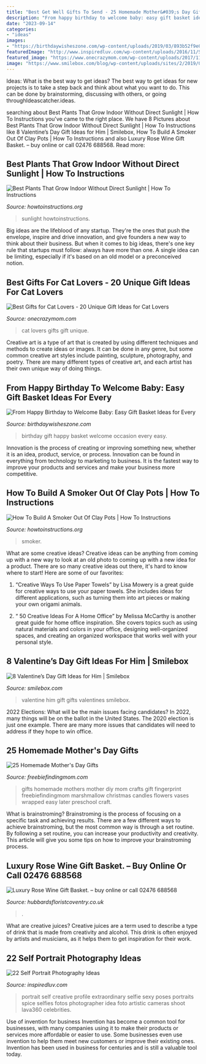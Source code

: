 ```yaml
---
title: "Best Get Well Gifts To Send - 25 Homemade Mother&#039;s Day Gifts"
description: "From happy birthday to welcome baby: easy gift basket ideas for every"
date: "2023-09-14"
categories:
- "ideas"
images:
- "https://birthdaywisheszone.com/wp-content/uploads/2019/03/893b52f9e00d39ca16326c189b04992a-1024x682.jpeg"
featuredImage: "http://www.inspiredluv.com/wp-content/uploads/2016/11/Self-Portrait-Photography-Ideas-6.jpg"
featured_image: "https://www.onecrazymom.com/wp-content/uploads/2017/11/the-best-gift-ideas-for-cat-lovers.jpg"
image: "https://www.smilebox.com/blog/wp-content/uploads/sites/2/2019/02/valentines-day-gifts-for-him-1024x683.jpg"
---
```



Ideas: What is the best way to get ideas?
The best way to get ideas for new projects is to take a step back and think about what you want to do. This can be done by brainstorming, discussing with others, or going throughIdeascatcher.ideas.

	

		
searching about Best Plants That Grow Indoor Without Direct Sunlight | How To Instructions you've came to the right place. We have 8 Pictures about Best Plants That Grow Indoor Without Direct Sunlight | How To Instructions like 8 Valentine’s Day Gift Ideas for Him | Smilebox, How To Build A Smoker Out Of Clay Pots | How To Instructions and also Luxury Rose Wine Gift Basket. – buy online or call 02476 688568. Read more:
		
    
## Best Plants That Grow Indoor Without Direct Sunlight | How To Instructions

<img loading=lazy src="http://www.howtoinstructions.org/wp-content/uploads/2016/11/Best-Plants-That-Grow-Indoor-Without-Direct-Sunlight.jpg" onerror="this.onerror=null;this.src='https://tse4.mm.bing.net/th?id=OIP.IbFWRNSdpEW3AJVpBSeN_QHaD2&amp;pid=15.1';" alt="Best Plants That Grow Indoor Without Direct Sunlight | How To Instructions">

_Source: howtoinstructions.org_

>sunlight howtoinstructions. 

	

Big ideas are the lifeblood of any startup. They're the ones that push the envelope, inspire and drive innovation, and give founders a new way to think about their business. But when it comes to big ideas, there's one key rule that startups must follow: always have more than one. A single idea can be limiting, especially if it's based on an old model or a preconceived notion.

    
## Best Gifts For Cat Lovers - 20 Unique Gift Ideas For Cat Lovers

<img loading=lazy src="https://www.onecrazymom.com/wp-content/uploads/2017/11/the-best-gift-ideas-for-cat-lovers.jpg" onerror="this.onerror=null;this.src='https://tse3.mm.bing.net/th?id=OIP.KjALoDfZ73gW3ImUDsEkUwHaLH&amp;pid=15.1';" alt="Best Gifts for Cat Lovers - 20 Unique Gift Ideas for Cat Lovers">

_Source: onecrazymom.com_

>cat lovers gifts gift unique. 

	

Creative art is a type of art that is created by using different techniques and methods to create ideas or images. It can be done in any genre, but some common creative art styles include painting, sculpture, photography, and poetry. There are many different types of creative art, and each artist has their own unique way of doing things.

    
## From Happy Birthday To Welcome Baby: Easy Gift Basket Ideas For Every

<img loading=lazy src="https://birthdaywisheszone.com/wp-content/uploads/2019/03/893b52f9e00d39ca16326c189b04992a-1024x682.jpeg" onerror="this.onerror=null;this.src='https://tse4.mm.bing.net/th?id=OIP.kIkcx8K4_2BLISSfKUqaDQHaE7&amp;pid=15.1';" alt="From Happy Birthday to Welcome Baby: Easy Gift Basket Ideas for Every">

_Source: birthdaywisheszone.com_

>birthday gift happy basket welcome occasion every easy. 

	

Innovation is the process of creating or improving something new, whether it is an idea, product, service, or process. Innovation can be found in everything from technology to marketing to business. It is the fastest way to improve your products and services and make your business more competitive.

    
## How To Build A Smoker Out Of Clay Pots | How To Instructions

<img loading=lazy src="https://www.howtoinstructions.org/wp-content/uploads/2015/06/How-To-Build-A-Smoker-Out-Of-Clay-Pots-1-600x312.jpg" onerror="this.onerror=null;this.src='https://tse1.mm.bing.net/th?id=OIP.e65sSXcCGKW6smhyYSGanAHaD2&amp;pid=15.1';" alt="How To Build A Smoker Out Of Clay Pots | How To Instructions">

_Source: howtoinstructions.org_

>smoker. 

	

What are some creative ideas?
Creative ideas can be anything from coming up with a new way to look at an old photo to coming up with a new idea for a product. There are so many creative ideas out there, it's hard to know where to start! Here are some of our favorites: 
1. “Creative Ways To Use Paper Towels” by Lisa Mowery is a great guide for creative ways to use your paper towels. She includes ideas for different applications, such as turning them into art pieces or making your own origami animals.

2. “ 50 Creative Ideas For A Home Office” by Melissa McCarthy is another great guide for home office inspiration. She covers topics such as using natural materials and colors in your office, designing well-organized spaces, and creating an organized workspace that works well with your personal style.


    
## 8 Valentine’s Day Gift Ideas For Him | Smilebox

<img loading=lazy src="https://www.smilebox.com/blog/wp-content/uploads/sites/2/2019/02/valentines-day-gifts-for-him-1024x683.jpg" onerror="this.onerror=null;this.src='https://tse4.mm.bing.net/th?id=OIP.qVDYogXqE06jtx83NfljqwHaE8&amp;pid=15.1';" alt="8 Valentine’s Day Gift Ideas for Him | Smilebox">

_Source: smilebox.com_

>valentine him gift gifts valentines smilebox. 

	

2022 Elections: What will be the main issues facing candidates?
In 2022, many things will be on the ballot in the United States. The 2020 election is just one example. There are many more issues that candidates will need to address if they hope to win office.

    
## 25 Homemade Mother&#039;s Day Gifts

<img loading=lazy src="https://www.freebiefindingmom.com/wp-content/uploads/2014/04/homemademothersdaygifts1.jpg" onerror="this.onerror=null;this.src='https://tse4.mm.bing.net/th?id=OIP.qi4XW7gneHOiHJoIqd_LuQAAAA&amp;pid=15.1';" alt="25 Homemade Mother&#039;s Day Gifts">

_Source: freebiefindingmom.com_

>gifts homemade mothers mother diy mom crafts gift fingerprint freebiefindingmom marshmallow christmas candles flowers vases wrapped easy later preschool craft. 

	

What is brainstroming? Brainstroming is the process of focusing on a specific task and achieving results. There are a few different ways to achieve brainstroming, but the most common way is through a set routine. By following a set routine, you can increase your productivity and creativity. This article will give you some tips on how to improve your brainstroming process.

    
## Luxury Rose Wine Gift Basket. – Buy Online Or Call 02476 688568

<img loading=lazy src="https://www.hubbardsfloristcoventry.co.uk/upload/mt/hub229/products/lg_20133321-luxury-rose-wine-gift-basket..jpg" onerror="this.onerror=null;this.src='https://tse4.mm.bing.net/th?id=OIP.18n4jI0EF7AXGqTglp2i5gHaJ4&amp;pid=15.1';" alt="Luxury Rose Wine Gift Basket. – buy online or call 02476 688568">

_Source: hubbardsfloristcoventry.co.uk_

>. 

	

What are creative juices?
Creative juices are a term used to describe a type of drink that is made from creativity and alcohol. This drink is often enjoyed by artists and musicians, as it helps them to get inspiration for their work.

    
## 22 Self Portrait Photography Ideas

<img loading=lazy src="http://www.inspiredluv.com/wp-content/uploads/2016/11/Self-Portrait-Photography-Ideas-6.jpg" onerror="this.onerror=null;this.src='https://tse3.mm.bing.net/th?id=OIP.-L-rL56pGcNGnXyGyzlqbQHaKw&amp;pid=15.1';" alt="22 Self Portrait Photography Ideas">

_Source: inspiredluv.com_

>portrait self creative profile extraordinary selfie sexy poses portraits spice selfies fotos photographer idea foto artistic cameras shoot lava360 celebrities. 

	

Use of invention for business
Invention has become a common tool for businesses, with many companies using it to make their products or services more affordable or easier to use. Some businesses even use invention to help them meet new customers or improve their existing ones. Invention has been used in business for centuries and is still a valuable tool today.

